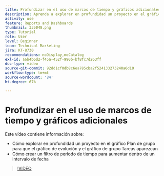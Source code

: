 ```yaml
---
title: Profundizar en el uso de marcos de tiempo y gráficos adicionales
description: Aprenda a explorar en profundidad un proyecto en el gráfico del plan de vuelo para que el gráfico de evolución y las tareas del gráfico de vuelo aparezcan en [!UICONTROL análisis mejorado].
activity: use
feature: Reports and Dashboards
thumbnail: 335048.png
type: Tutorial
role: User
level: Beginner
team: Technical Marketing
jira: KT-8730
recommendations: noDisplay,noCatalog
exl-id: a6b4b6d2-f45a-452f-990b-bf8fc7d263ff
doc-type: video
source-git-commit: 92dd1cf0db8c6ea785cba2f524133273240a6d10
workflow-type: tm+mt
source-wordcount: '84'
ht-degree: 67%

---
```


# Profundizar en el uso de marcos de tiempo y gráficos adicionales

Este vídeo contiene información sobre:

* Cómo explorar en profundidad un proyecto en el gráfico Plan de grupo para que el gráfico de evolución y el gráfico de grupo Tareas aparezcan
* Cómo crear un filtro de período de tiempo para aumentar dentro de un intervalo de fecha

>[!VIDEO](https://video.tv.adobe.com/v/335048/?quality=12&learn=on)
